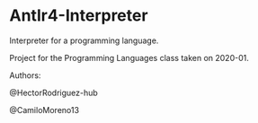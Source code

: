 # Antlr4-Interpreter
Interpreter for a programming language.

Project for the Programming Languages class taken on 2020-01.

Authors:


@HectorRodriguez-hub


@CamiloMoreno13
